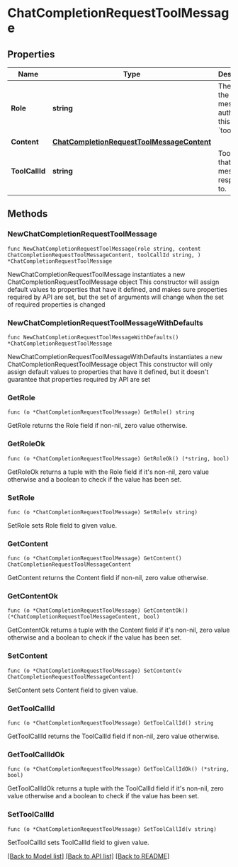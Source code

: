 # ChatCompletionRequestToolMessage

## Properties

Name | Type | Description | Notes
------------ | ------------- | ------------- | -------------
**Role** | **string** | The role of the messages author, in this case &#x60;tool&#x60;. | 
**Content** | [**ChatCompletionRequestToolMessageContent**](ChatCompletionRequestToolMessageContent.md) |  | 
**ToolCallId** | **string** | Tool call that this message is responding to. | 

## Methods

### NewChatCompletionRequestToolMessage

`func NewChatCompletionRequestToolMessage(role string, content ChatCompletionRequestToolMessageContent, toolCallId string, ) *ChatCompletionRequestToolMessage`

NewChatCompletionRequestToolMessage instantiates a new ChatCompletionRequestToolMessage object
This constructor will assign default values to properties that have it defined,
and makes sure properties required by API are set, but the set of arguments
will change when the set of required properties is changed

### NewChatCompletionRequestToolMessageWithDefaults

`func NewChatCompletionRequestToolMessageWithDefaults() *ChatCompletionRequestToolMessage`

NewChatCompletionRequestToolMessageWithDefaults instantiates a new ChatCompletionRequestToolMessage object
This constructor will only assign default values to properties that have it defined,
but it doesn't guarantee that properties required by API are set

### GetRole

`func (o *ChatCompletionRequestToolMessage) GetRole() string`

GetRole returns the Role field if non-nil, zero value otherwise.

### GetRoleOk

`func (o *ChatCompletionRequestToolMessage) GetRoleOk() (*string, bool)`

GetRoleOk returns a tuple with the Role field if it's non-nil, zero value otherwise
and a boolean to check if the value has been set.

### SetRole

`func (o *ChatCompletionRequestToolMessage) SetRole(v string)`

SetRole sets Role field to given value.


### GetContent

`func (o *ChatCompletionRequestToolMessage) GetContent() ChatCompletionRequestToolMessageContent`

GetContent returns the Content field if non-nil, zero value otherwise.

### GetContentOk

`func (o *ChatCompletionRequestToolMessage) GetContentOk() (*ChatCompletionRequestToolMessageContent, bool)`

GetContentOk returns a tuple with the Content field if it's non-nil, zero value otherwise
and a boolean to check if the value has been set.

### SetContent

`func (o *ChatCompletionRequestToolMessage) SetContent(v ChatCompletionRequestToolMessageContent)`

SetContent sets Content field to given value.


### GetToolCallId

`func (o *ChatCompletionRequestToolMessage) GetToolCallId() string`

GetToolCallId returns the ToolCallId field if non-nil, zero value otherwise.

### GetToolCallIdOk

`func (o *ChatCompletionRequestToolMessage) GetToolCallIdOk() (*string, bool)`

GetToolCallIdOk returns a tuple with the ToolCallId field if it's non-nil, zero value otherwise
and a boolean to check if the value has been set.

### SetToolCallId

`func (o *ChatCompletionRequestToolMessage) SetToolCallId(v string)`

SetToolCallId sets ToolCallId field to given value.



[[Back to Model list]](../README.md#documentation-for-models) [[Back to API list]](../README.md#documentation-for-api-endpoints) [[Back to README]](../README.md)


